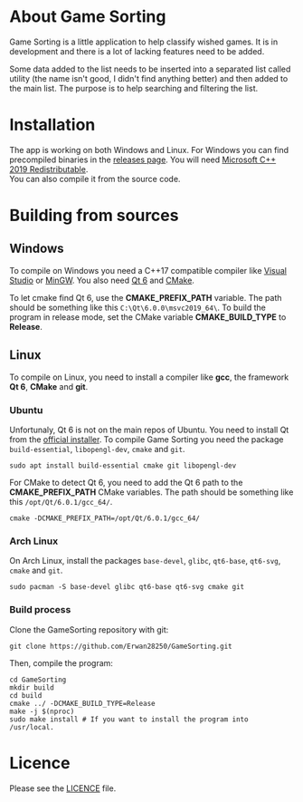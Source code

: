 # About Game Sorting

Game Sorting is a little application to help classify wished games. It is in development and there is a lot of lacking features need to be added.

Some data added to the list needs to be inserted into a separated list called utility (the name isn't good, I didn't find anything better) and then added to the main list. The purpose is to help searching and filtering the list.

# Installation

The app is working on both Windows and Linux. For Windows you can find precompiled binaries in the [releases page](https://github.com/Erwan28250/GameSorting/releases/). You will need [Microsoft C++ 2019 Redistributable](https://support.microsoft.com/en-us/topic/the-latest-supported-visual-c-downloads-2647da03-1eea-4433-9aff-95f26a218cc0).  
You can also compile it from the source code.

# Building from sources

## Windows

To compile on Windows you need a C++17 compatible compiler like [Visual Studio](https://visualstudio.microsoft.com/fr/) or [MinGW](http://mingw-w64.org/doku.php). You also need [Qt 6](https://www.qt.io/) and [CMake](https://cmake.org/).

To let cmake find Qt 6, use the **CMAKE_PREFIX_PATH** variable. The path should be something like this `C:\Qt\6.0.0\msvc2019_64\`. To build the program in release mode, set the CMake variable **CMAKE_BUILD_TYPE** to **Release**.

## Linux

To compile on Linux, you need to install a compiler like **gcc**, the framework **Qt 6**, **CMake** and **git**.

### Ubuntu

Unfortunaly, Qt 6 is not on the main repos of Ubuntu. You need to install Qt from the [official installer](https://www.qt.io/). To compile Game Sorting you need the package `build-essential`, `libopengl-dev`, `cmake` and `git`.

```
sudo apt install build-essential cmake git libopengl-dev
```

For CMake to detect Qt 6, you need to add the Qt 6 path to the **CMAKE_PREFIX_PATH** CMake variables. The path should be something like this `/opt/Qt/6.0.1/gcc_64/`.

```
cmake -DCMAKE_PREFIX_PATH=/opt/Qt/6.0.1/gcc_64/
```

### Arch Linux

On Arch Linux, install the packages `base-devel`, `glibc`, `qt6-base`, `qt6-svg`, `cmake` and `git`.

```
sudo pacman -S base-devel glibc qt6-base qt6-svg cmake git
```

### Build process

Clone the GameSorting repository with git:

```
git clone https://github.com/Erwan28250/GameSorting.git
```

Then, compile the program:

```
cd GameSorting
mkdir build
cd build
cmake ../ -DCMAKE_BUILD_TYPE=Release
make -j $(nproc)
sudo make install # If you want to install the program into /usr/local.
```

# Licence

Please see the [LICENCE](https://github.com/Erwan28250/GameSorting/blob/development/LICENCE) file.